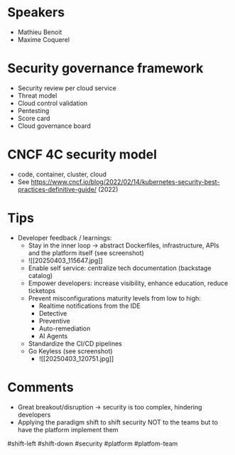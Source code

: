 # Speakers
* Mathieu Benoit
* Maxime Coquerel
# Security governance framework
* Security review per cloud service
* Threat model
* Cloud control validation
* Pentesting
* Score card 
* Cloud governance board
# CNCF 4C security model
* code, container, cluster, cloud
* See https://www.cncf.io/blog/2022/02/14/kubernetes-security-best-practices-definitive-guide/ (2022)
# Tips
* Developer feedback / learnings:
	* Stay in the inner loop -> abstract Dockerfiles, infrastructure, APIs and the platform itself (see screenshot)
	* ![[20250403_115647.jpg]]
	* Enable self service: centralize tech documentation (backstage catalog)
	* Empower developers: increase visibility, enhance education, reduce ticketops
	* Prevent misconfigurations maturity levels from low to high:
		* Realtime notifications from the IDE
		* Detective
		* Preventive
		* Auto-remediation
		* AI Agents
	* Standardize the CI/CD pipelines
	* Go Keyless (see screenshot)
		* ![[20250403_120751.jpg]]
# Comments
* Great breakout/disruption -> security is too complex, hindering developers
* Applying the paradigm shift to shift security NOT to the teams but to have the platform implement them

#shift-left #shift-down #security #platform #platfom-team